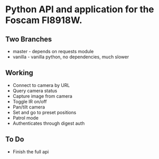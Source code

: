 # Python API and application for the Foscam FI8918W.

## Two Branches
* master - depends on requests module
* vanilla - vanilla python, no dependencies, much slower

## Working
* Connect to camera by URL
* Query camera status
* Capture image from camera
* Toggle IR on/off
* Pan/tilt camera
* Set and go to preset positions
* Patrol mode
* Authenticates through digest auth

## To Do
* Finish the full api
